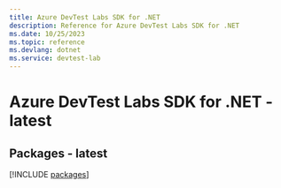 ```yaml
---
title: Azure DevTest Labs SDK for .NET
description: Reference for Azure DevTest Labs SDK for .NET
ms.date: 10/25/2023
ms.topic: reference
ms.devlang: dotnet
ms.service: devtest-lab
---
```

# Azure DevTest Labs SDK for .NET - latest
## Packages - latest
[!INCLUDE [packages](devtest-labs-index.md)]